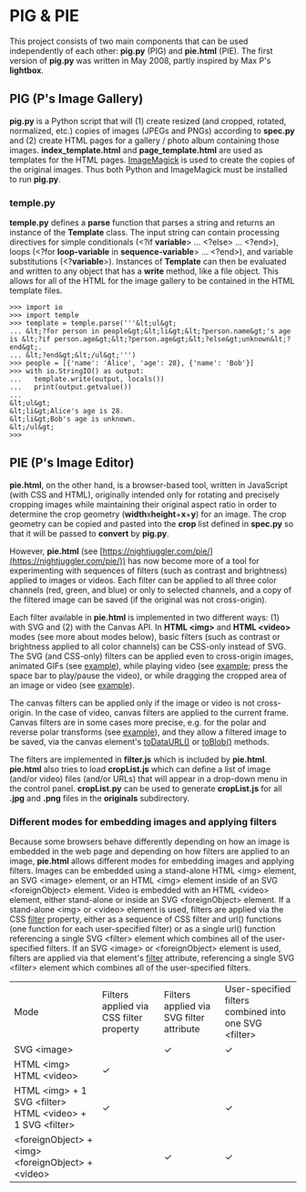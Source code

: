# PIG &amp; PIE

This project consists of two main components that can be used
independently of each other: **pig.py** (PIG) and **pie.html** (PIE).
The first version of **pig.py** was written in May 2008, partly
inspired by Max P's **lightbox**.

## PIG (P's Image Gallery)

**pig.py** is a Python script that will (1) create resized (and
cropped, rotated, normalized, etc.) copies of images (JPEGs and PNGs)
according to **spec.py** and (2) create HTML pages for a gallery /
photo album containing those images. **index_template.html** and
**page_template.html** are used as templates for the HTML pages.
[ImageMagick](https://www.imagemagick.org/) is
used to create the copies of the original images. Thus both Python and
ImageMagick must be installed to run **pig.py**.

### temple.py

**temple.py** defines a **parse** function that parses a string and returns an instance
of the **Template** class. The input string can contain processing directives for simple
conditionals (&lt;?if **variable**&gt; ... &lt;?else&gt; ... &lt;?end&gt;), loops
(&lt;?for **loop-variable** in **sequence-variable**&gt; ... &lt;?end&gt;), and variable
substitutions (&lt;?**variable**&gt;). Instances of **Template** can then be evaluated
and written to any object that has a **write** method, like a file object. This allows
for all of the HTML for the image gallery to be contained in the HTML template files.

```
>>> import io
>>> import temple
>>> template = temple.parse('''&lt;ul&gt;
... &lt;?for person in people&gt;&lt;li&gt;&lt;?person.name&gt;'s age is &lt;?if person.age&gt;&lt;?person.age&gt;&lt;?else&gt;unknown&lt;?end&gt;.
... &lt;?end&gt;&lt;/ul&gt;''')
>>> people = [{'name': 'Alice', 'age': 28}, {'name': 'Bob'}]
>>> with io.StringIO() as output:
...   template.write(output, locals())
...   print(output.getvalue())
... 
&lt;ul&gt;
&lt;li&gt;Alice's age is 28.
&lt;li&gt;Bob's age is unknown.
&lt;/ul&gt;
>>> 
```

## PIE (P's Image Editor)

**pie.html**, on the other hand, is a browser-based tool, written in
JavaScript (with CSS and HTML), originally intended only for rotating
and precisely cropping images while maintaining their original aspect
ratio in order to determine the crop geometry
(**width**x**height**+**x**+**y**) for an image. The crop geometry can
be copied and pasted into the **crop** list defined in **spec.py** so
that it will be passed to **convert** by **pig.py**.

However, **pie.html** (see
[https://nightjuggler.com/pie/](https://nightjuggler.com/pie/)) has
now become more of a tool for experimenting with sequences of filters
(such as contrast and brightness) applied to images or videos. Each
filter can be applied to all three color channels (red, green, and
blue) or only to selected channels, and a copy of the filtered image
can be saved (if the original was not cross-origin).

Each filter available in **pie.html** is implemented in two different ways:
(1) with SVG and (2) with the Canvas API.
In **HTML &lt;img&gt;** and **HTML &lt;video&gt;** modes (see more about modes below),
basic filters (such as contrast or brightness applied to all color channels) can be
CSS-only instead of SVG.
The SVG (and CSS-only) filters can be applied even to cross-origin images, animated GIFs
(see [example](https://nightjuggler.com/pie/?f=contrast,rgb,200/polar/blur-x,gb,8,1/depolar&c=400x335+0+0&cors&i=https://media.giphy.com/media/F3Q638k5euONa/giphy.gif)),
while playing video
(see [example](https://nightjuggler.com/pie/?i=MountMuir.mp4&c=640x480+0+0&f=convolve,rgb,10);
press the space bar to play/pause the video),
or while dragging the cropped area of an image or video
(see [example](https://nightjuggler.com/pie/?f=contrast,rgb,160/polar,rg&c=1500x1000+1450+1300)).

The canvas filters can be applied only if the image or video is not cross-origin.
In the case of video, canvas filters are applied to the current frame.
Canvas filters are in some cases more precise, e.g. for the polar and reverse polar transforms
(see [example](https://nightjuggler.com/pie/?f=contrast,gb,160/convolve,rgb,2,1/polar,rg/blur-x,gb,6,1/depolar&c=2010x1340+1200+1200&o)),
and they allow a filtered image to be saved, via the canvas element's
[toDataURL()](https://developer.mozilla.org/en-US/docs/Web/API/HTMLCanvasElement/toDataURL)
or [toBlob()](https://developer.mozilla.org/en-US/docs/Web/API/HTMLCanvasElement/toBlob)
methods.

The filters are implemented in **filter.js** which is included by
**pie.html**. **pie.html** also tries to load **cropList.js** which
can define a list of image (and/or video) files (and/or URLs) that
will appear in a drop-down menu in the control panel. **cropList.py**
can be used to generate **cropList.js** for all **.jpg** and **.png**
files in the **originals** subdirectory.

### Different modes for embedding images and applying filters

Because some browsers behave differently depending on how an image is embedded
in the web page and depending on how filters are applied to an image, **pie.html**
allows different modes for embedding images and applying filters. Images can be
embedded using a stand-alone HTML &lt;img&gt; element, an SVG &lt;image&gt; element,
or an HTML &lt;img&gt; element inside of an SVG &lt;foreignObject&gt; element.
Video is embedded with an HTML &lt;video&gt; element, either stand-alone or inside
an SVG &lt;foreignObject&gt; element. If a stand-alone &lt;img&gt; or &lt;video&gt;
element is used, filters are applied via the CSS
[filter](https://developer.mozilla.org/en-US/docs/Web/CSS/filter)
property, either as a sequence of CSS filter and url() functions (one function for
each user-specified filter) or as a single url() function referencing a single SVG
&lt;filter&gt; element which combines all of the user-specified filters.
If an SVG &lt;image&gt; or &lt;foreignObject&gt; element is used, filters are applied
via that element's
[filter](https://developer.mozilla.org/en-US/docs/Web/SVG/Attribute/filter)
attribute, referencing a single SVG &lt;filter&gt; element which combines all of the
user-specified filters.

<table>
<tr>
<td>Mode</td>
<td>Filters applied via CSS filter property</td>
<td>Filters applied via SVG filter attribute</td>
<td>User-specified filters combined into one SVG &lt;filter&gt;</td>
</tr>
<tr>
<td>SVG &lt;image&gt;</td>
<td>&nbsp;</td>
<td>&#x2713;</td>
<td>&#x2713;</td>
</tr>
<tr>
<td>HTML &lt;img&gt;
<br>HTML &lt;video&gt;</td>
<td>&#x2713;</td>
<td>&nbsp;</td>
<td>&nbsp;</td>
</tr>
<tr>
<td>HTML &lt;img&gt; + 1 SVG &lt;filter&gt;
<br>HTML &lt;video&gt; + 1 SVG &lt;filter&gt;</td>
<td>&#x2713;</td>
<td>&nbsp;</td>
<td>&#x2713;</td>
</tr>
<tr>
<td>&lt;foreignObject&gt; + &lt;img&gt;
<br>&lt;foreignObject&gt; + &lt;video&gt;</td>
<td>&nbsp;</td>
<td>&#x2713;</td>
<td>&#x2713;</td>
</tr>
</table>

